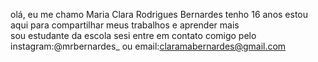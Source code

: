 olá, eu me chamo Maria Clara Rodrigues Bernardes
tenho 16 anos
estou aqui para compartilhar meus trabalhos e aprender mais  
sou estudante da escola sesi
entre em contato comigo pelo instagram:@mrbernardes_ ou email:claramabernardes@gmail.com
